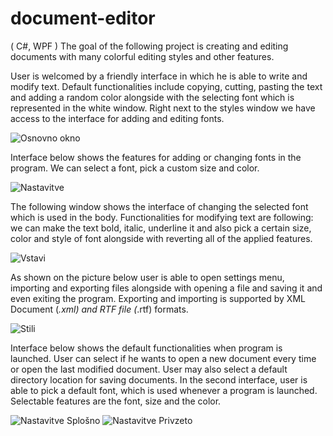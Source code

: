 # document-editor
 ( C#, WPF ) The goal of the following project is creating and editing documents with many colorful editing styles and other features.



User is welcomed by a friendly interface in which he is able to write and modify text. Default functionalities include copying, cutting, pasting the text and adding a random color alongside with the selecting font which is represented in the white window. Right next to the styles window we have access to the interface for adding and editing fonts.

![Osnovno okno](https://i.imgur.com/YTPCDxk.png)

Interface below shows the features for adding or changing fonts in the program. We can select a font, pick a custom size and color.

![Nastavitve](https://i.imgur.com/wUpJOSu.png)

The following window shows the interface of changing the selected font which is used in the body. Functionalities for modifying text are following: we can make the text bold, italic, underline it and also pick a certain size, color and style of font alongside with reverting all of the applied features.

![Vstavi](https://i.imgur.com/HSwvHQl.png)

As shown on the picture below user is able to open settings menu, importing and exporting files alongside with opening a file and saving it and even exiting the program.
Exporting and importing is supported by XML Document (*.xml) and RTF file (*.rtf) formats.

![Stili](https://i.imgur.com/jycwzrk.png)


Interface below shows the default functionalities when program is launched. User can select if he wants to open a new document every time or open the last modified document. User may also select a default directory location for saving documents.
In the second interface, user is able to pick a default font, which is used whenever a program is launched. Selectable features are the font, size and the color. 


![Nastavitve Splošno](https://i.imgur.com/I7E1fTo.png) ![Nastavitve Privzeto](https://i.imgur.com/YgMAcjB.png)
